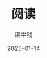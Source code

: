 ---
layout: single
title: "阅读"
description: "-"
description: "-"
author: "谌中钱"
date: "2025-01-14"
---